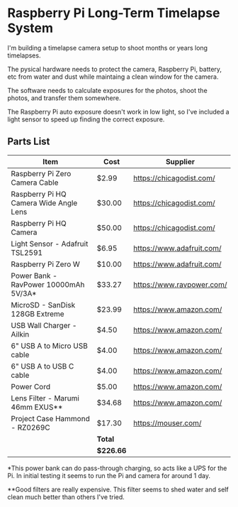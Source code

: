 # Raspberry Pi Long-Term Timelapse System

I'm building a timelapse camera setup to shoot months or years long timelapses. 

The pysical hardware needs to protect the camera, Raspberry Pi, battery, etc from water and dust while maintaing a clean window for the camera.

The software needs to calculate exposures for the photos, shoot the photos, and transfer them somewhere. 

The Raspberry Pi auto exposure doesn't work in low light, so I've included a light sensor to speed up finding the correct exposure.

## Parts List
|Item|Cost|Supplier
|---|---|---|
|Raspberry Pi Zero Camera Cable|$2.99|https://chicagodist.com/|
|Raspberry Pi HQ Camera Wide Angle Lens|$30.00|https://chicagodist.com/|
|Raspberry Pi HQ Camera|$50.00|https://chicagodist.com/|
|Light Sensor - Adafruit TSL2591|$6.95|https://www.adafruit.com/|
|Raspberry Pi Zero W|$10.00|https://www.adafruit.com/|
|Power Bank - RavPower 10000mAh 5V/3A\*|$33.27|https://www.ravpower.com/|
|MicroSD - SanDisk 128GB Extreme|$23.99|https://www.amazon.com/|
|USB Wall Charger - Ailkin |$4.50|https://www.amazon.com/|
|6" USB A to Micro USB cable|$4.00|https://www.amazon.com/|
|6" USB A to USB C cable|$4.00|https://www.amazon.com/|
|Power Cord|$5.00|https://www.amazon.com/|
|Lens Filter - Marumi 46mm EXUS\*\*|$34.68|https://www.amazon.com/|
|Project Case Hammond - RZ0269C|$17.30|https://mouser.com/|
| |**Total**| |
| |**$226.66**| |

\*This power bank can do pass-through charging, so acts like a UPS for the Pi. In initial testing it seems to run the Pi and camera for around 1 day.

\*\*Good filters are really expensive. This filter seems to shed water and self clean much better than others I've tried. 
